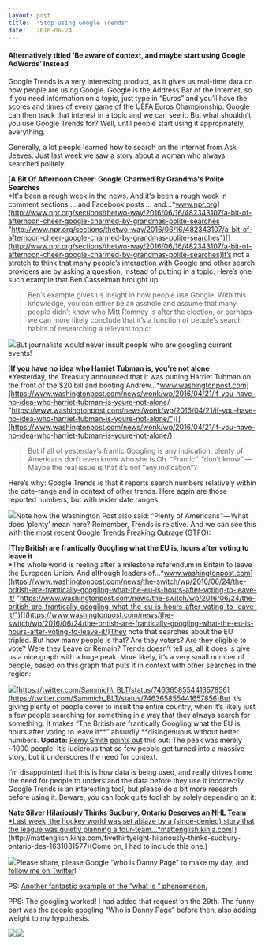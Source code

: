 ```yaml
---
layout:	post
title:	"Stop Using Google Trends"
date:	2016-06-24
---
```


  #### Alternatively titled ‘Be aware of context, and maybe start using Google AdWords’ Instead

Google Trends is a very interesting product, as it gives us real-time data on how people are using Google. Google is the Address Bar of the Internet, so if you need information on a topic, just type in “Euros” and you’ll have the scores and times of every game of the UEFA Euros Championship. Google can then track that interest in a topic and we can see it. But what shouldn’t you use Google Trends for? Well, until people start using it appropriately, everything.

Generally, a lot people learned how to search on the internet from Ask Jeeves. Just last week we saw a story about a woman who always searched politely:

[**A Bit Of Afternoon Cheer: Google Charmed By Grandma's Polite Searches**  
*It's been a rough week in the news. And it's been a rough week in comment sections ... and Facebook posts ... and…*www.npr.org](http://www.npr.org/sections/thetwo-way/2016/06/16/482343107/a-bit-of-afternoon-cheer-google-charmed-by-grandmas-polite-searches "http://www.npr.org/sections/thetwo-way/2016/06/16/482343107/a-bit-of-afternoon-cheer-google-charmed-by-grandmas-polite-searches")[](http://www.npr.org/sections/thetwo-way/2016/06/16/482343107/a-bit-of-afternoon-cheer-google-charmed-by-grandmas-polite-searches)It’s not a stretch to think that many people’s interaction with Google and other search providers are by asking a question, instead of putting in a topic. Here’s one such example that Ben Casselman brought up:


> [](https://twitter.com/bencasselman/status/746368872526266369)Ben’s example gives us insight in how people use Google. With this knowledge, you can either be an asshole and assume that many people didn’t know who Mitt Romney is after the election, or perhaps we can more likely conclude that it’s a function of people’s search habits of researching a relevant topic:

![](/views/assets/img/1*mzTBrfr8WpzostJbMb4a0g.png)But journalists would never insult people who are googling current events!

[**If you have no idea who Harriet Tubman is, you're not alone**  
*Yesterday, the Treasury announced that it was putting Harriet Tubman on the front of the $20 bill and booting Andrew…*www.washingtonpost.com](https://www.washingtonpost.com/news/wonk/wp/2016/04/21/if-you-have-no-idea-who-harriet-tubman-is-youre-not-alone/ "https://www.washingtonpost.com/news/wonk/wp/2016/04/21/if-you-have-no-idea-who-harriet-tubman-is-youre-not-alone/")[](https://www.washingtonpost.com/news/wonk/wp/2016/04/21/if-you-have-no-idea-who-harriet-tubman-is-youre-not-alone/)
> But if all of yesterday’s frantic Googling is any indication, plenty of Americans don’t even know who she is.Oh. “Frantic”. “don’t know”. — Maybe the real issue is that it’s not “any indication”?

Here’s why: Google Trends is that it reports search numbers relatively within the date-range and in context of other trends. Here again are those reported numbers, but with wider date ranges.

![](/views/assets/img/1*Os-6lZ-JLP2-i_MmndyYXw.png)Note how the Washington Post also said: “Plenty of Americans” — What does ‘plenty’ mean here? Remember, Trends is relative. And we can see this with the most recent Google Trends Freaking Outrage (GTFO):

[**The British are frantically Googling what the EU is, hours after voting to leave it**  
*The whole world is reeling after a milestone referendum in Britain to leave the European Union. And although leaders of…*www.washingtonpost.com](https://www.washingtonpost.com/news/the-switch/wp/2016/06/24/the-british-are-frantically-googling-what-the-eu-is-hours-after-voting-to-leave-it/ "https://www.washingtonpost.com/news/the-switch/wp/2016/06/24/the-british-are-frantically-googling-what-the-eu-is-hours-after-voting-to-leave-it/")[](https://www.washingtonpost.com/news/the-switch/wp/2016/06/24/the-british-are-frantically-googling-what-the-eu-is-hours-after-voting-to-leave-it/)They note that searches about the EU tripled. But how many people is that? Are they voters? Are they eligible to vote? Were they Leave or Remain? Trends doesn’t tell us, all it does is give us a nice graph with a huge peak. More likely, it’s a very small number of people, based on this graph that puts it in context with other searches in the region:

![](/views/assets/img/1*mA4iVZVb41Mf0bif-EUCCA.jpeg)[https://twitter.com/Sammich\_BLT/status/746365855441657856](https://twitter.com/Sammich_BLT/status/746365855441657856)But it’s giving plenty of people cover to insult the entire country, when it’s likely just a few people searching for something in a way that they always search for something. It makes “The British are frantically Googling what the EU is, hours after voting to leave it**” absurdly **disingenuous without better numbers. **Update:** [Remy Smith](https://medium.com/u/e7e4a5be3f63) [points out](https://medium.com/@remysmith/very-interesting-article-ill-admit-to-having-succumbed-to-that-against-which-you-re-railing-f82fb88d6a23#.4818x0scj) this out: The peak was merely ~1000 people! It’s ludicrous that so few people get turned into a massive story, but it underscores the need for context.

I’m disappointed that this is how data is being used, and really drives home the need for people to understand the data before they use it incorrectly. Google Trends is an interesting tool, but please do a bit more research before using it. Beware, you can look quite foolish by solely depending on it:

[**Nate Silver Hilariously Thinks Sudbury, Ontario Deserves an NHL Team**  
*Last week, the hockey world was set ablaze by a (since-denied) story that the league was quietly planning a four-team…*mattenglish.kinja.com](http://mattenglish.kinja.com/fivethirtyeight-hilariously-thinks-sudbury-ontario-des-1631081577 "http://mattenglish.kinja.com/fivethirtyeight-hilariously-thinks-sudbury-ontario-des-1631081577")[](http://mattenglish.kinja.com/fivethirtyeight-hilariously-thinks-sudbury-ontario-des-1631081577)(Come on, I had to include this one.)

![](/views/assets/img/1*jOgoTfBaajm0UgA1ick1_g.png)Please share, please Google “who is Danny Page” to make my day, and [follow me on Twitter](http://www.twitter.com/dannypage)!

PS: [Another fantastic example of the “what is <topic>” phenomenon.](https://medium.com/@dannypage/south-carolinians-are-frantically-googling-their-own-college-hours-after-they-won-the-college-f9ab5b68f5cf#.xhq5wag35)

PPS: The googling worked! I had added that request on the 29th. The funny part was the people googling “Who is Danny Page” before then, also adding weight to my hypothesis.

![](/views/assets/img/1*HITIxZIjIHuQZeg6TMX1Vw.png)![](/views/assets/img/1*MWJ9X_a5T714j9D1au-8ww.png)  